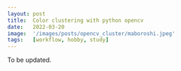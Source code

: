 ```yaml
---
layout: post
title:  Color clustering with python opencv
date:   2022-03-20 
image:  '/images/posts/opencv_cluster/maboroshi.jpeg'
tags:   [workflow, hobby, study]
---
```


To be updated.